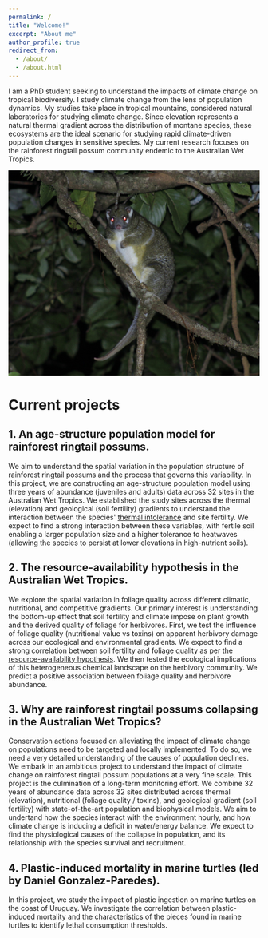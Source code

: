 ```yaml
---
permalink: /
title: "Welcome!"
excerpt: "About me"
author_profile: true
redirect_from: 
  - /about/
  - /about.html
---
```


I am a PhD student seeking to understand the impacts of climate change on tropical biodiversity. I study climate change from the lens of population dynamics. My studies take place in tropical mountains, considered natural laboratories for studying climate change. Since elevation represents a natural thermal gradient across the distribution of montane species, these ecosystems are the ideal scenario for studying rapid climate-driven population changes in sensitive species. My current research focuses on the rainforest ringtail possum community endemic to the Australian Wet Tropics.


![Green Ringtail Possum](https://github.com/AlejandroFuentePinero/alejandrofuentepinero.github.io/blob/master/images/_MG_3336.JPG?raw=true)

# Current projects

## 1. An age-structure population model for rainforest ringtail possums.
We aim to understand the spatial variation in the population structure of rainforest ringtail possums and the process that governs this variability. In this project, we are constructing an age-structure population model using three years of abundance (juveniles and adults) data across 32 sites in the Australian Wet Tropics. We established the study sites across the thermal (elevation) and geological (soil fertility) gradients to understand the interaction between the species'  [thermal intolerance](https://link.springer.com/article/10.1007/s00442-011-2146-2) and site fertility. We expect to find a strong interaction between these variables, with fertile soil enabling a larger population size and a higher tolerance to heatwaves (allowing the species to persist at lower elevations in high-nutrient soils).

## 2. The resource-availability hypothesis in the Australian Wet Tropics.
We explore the spatial variation in foliage quality across different climatic, nutritional, and competitive gradients. Our primary interest is understanding the bottom-up effect that soil fertility and climate impose on plant growth and the derived quality of foliage for herbivores. First, we test the influence of foliage quality (nutritional value vs toxins) on apparent herbivory damage across our ecological and environmental gradients. We expect to find a strong correlation between soil fertility and foliage quality as per [the resource-availability hypothesis](https://besjournals.onlinelibrary.wiley.com/doi/full/10.1111/j.1365-2435.2010.01803.x). We then tested the ecological implications of this heterogeneous chemical landscape on the herbivory community. We predict a positive association between foliage quality and herbivore abundance.

## 3. Why are rainforest ringtail possums collapsing in the Australian Wet Tropics?
Conservation actions focused on alleviating the impact of climate change on populations need to be targeted and locally implemented. To do so, we need a very detailed understanding of the causes of population declines. We embark in an ambitious project to understand the impact of climate change on rainforest ringtail possum populations at a very fine scale. This project is the culmination of a long-term monitoring effort. We combine 32 years of abundance data across 32 sites distributed across thermal (elevation), nutritional (foliage quality / toxins), and geological gradient (soil fertility) with state-of-the-art population and biophysical models. We aim to undertand how the species interact with the environment hourly, and how climate change is inducing a deficit in water/energy balance. We expect to find the physiological causes of the collapse in population, and its relationship with the species survival and recruitment.

## 4. Plastic-induced mortality in marine turtles (led by Daniel Gonzalez-Paredes).
In this project, we study the impact of plastic ingestion on marine turtles on the coast of Uruguay. We investigate the correlation between plastic-induced mortality and the characteristics of the pieces found in marine turtles to identify lethal consumption thresholds.
